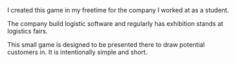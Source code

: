 I created this game in my freetime for the company I worked at as a student.

The company build logistic software and regularly has exhibition stands at logistics fairs.


This small game is designed to be presented there to draw potential customers in.
It is intentionally simple and short.
